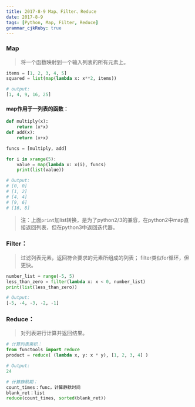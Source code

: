 ```yaml
---
title: 2017-8-9 Map、Filter、Reduce
date: 2017-8-9 
tags: [Python, Map, Filter, Reduce]
grammar_cjkRuby: true
---
```


### Map
> 将一个函数映射到一个输入列表的所有元素上。

```python 
items = [1, 2, 3, 4, 5]
squared = list(map(lambda x: x**2, items))

# output:
[1, 4, 9, 16, 25]
```
#### map作用于一列表的函数：
```python
def multiply(x):
	return (x*x)
def add(x):
	return (x+x)

funcs = [multiply, add]

for i in xrange(5):
    value = map(lambda x: x(i), funcs)
    print(list(value))

# Output:
# [0, 0]
# [1, 2]
# [4, 4]
# [9, 6]
# [16, 8]
```
 > 注：上面`print`加list转换，是为了python2/3的兼容，在python2中map直接返回列表，但在python3中返回迭代器。

### Filter：
> 过滤列表元素，返回符合要求的元素所组成的列表；
> filter类似for循环，但更快。
```python
number_list = range(-5, 5)
less_than_zero = filter(lambda x: x < 0, number_list)
print(list(less_than_zero))  

# Output: 
[-5, -4, -3, -2, -1]
```

### Reduce：
> 对列表进行计算并返回结果。
```python
# 计算列表乘积：
from functools import reduce
product = reduce( (lambda x, y: x * y), [1, 2, 3, 4] )

# Output: 
24

# 计算静默期：
count_times：func，计算静默时间
blank_ret：list
reduce(count_times, sorted(blank_ret))
```